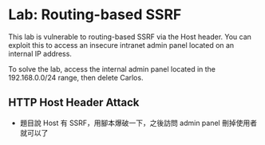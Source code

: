 # Lab: Routing-based SSRF

This lab is vulnerable to routing-based SSRF via the Host header. You can exploit this to access an insecure intranet admin panel located on an internal IP address.

To solve the lab, access the internal admin panel located in the 192.168.0.0/24 range, then delete Carlos.

## HTTP Host Header Attack
* 題目說 Host 有 SSRF，用腳本爆破一下，之後訪問 admin panel 刪掉使用者就可以了